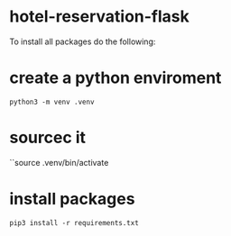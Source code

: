 # hotel-reservation-flask

To install all packages do the following:

# create a python enviroment 
``python3 -m venv .venv``

# sourcec it 
``source .venv/bin/activate

# install packages
``pip3 install -r requirements.txt``


